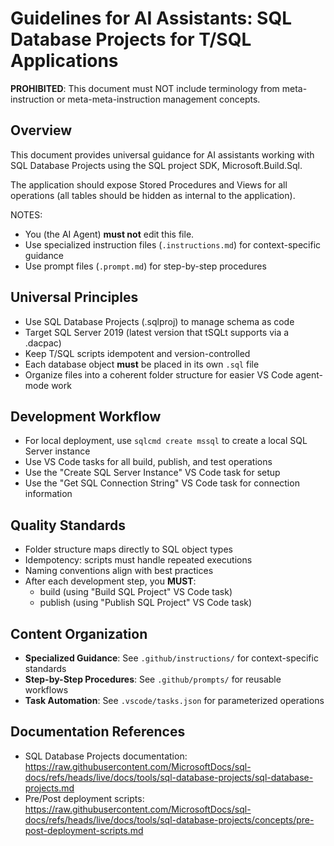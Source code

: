 
# Guidelines for AI Assistants: SQL Database Projects for T/SQL Applications

**PROHIBITED**: This document must NOT include terminology from meta-instruction or meta-meta-instruction management concepts.

## Overview

This document provides universal guidance for AI assistants working with SQL Database Projects using the SQL project SDK, Microsoft.Build.Sql.

The application should expose Stored Procedures and Views for all operations (all tables should be hidden as internal to the application).

NOTES:
- You (the AI Agent) **must not** edit this file.
- Use specialized instruction files (`.instructions.md`) for context-specific guidance
- Use prompt files (`.prompt.md`) for step-by-step procedures

## Universal Principles

- Use SQL Database Projects (.sqlproj) to manage schema as code
- Target SQL Server 2019 (latest version that tSQLt supports via a .dacpac)
- Keep T/SQL scripts idempotent and version-controlled
- Each database object **must** be placed in its own `.sql` file
- Organize files into a coherent folder structure for easier VS Code agent-mode work

## Development Workflow

- For local deployment, use `sqlcmd create mssql` to create a local SQL Server instance
- Use VS Code tasks for all build, publish, and test operations
- Use the "Create SQL Server Instance" VS Code task for setup
- Use the "Get SQL Connection String" VS Code task for connection information

## Quality Standards

- Folder structure maps directly to SQL object types
- Idempotency: scripts must handle repeated executions
- Naming conventions align with best practices
- After each development step, you **MUST**:
  - build (using "Build SQL Project" VS Code task)
  - publish (using "Publish SQL Project" VS Code task)

## Content Organization

- **Specialized Guidance**: See `.github/instructions/` for context-specific standards
- **Step-by-Step Procedures**: See `.github/prompts/` for reusable workflows
- **Task Automation**: See `.vscode/tasks.json` for parameterized operations

## Documentation References

- SQL Database Projects documentation: https://raw.githubusercontent.com/MicrosoftDocs/sql-docs/refs/heads/live/docs/tools/sql-database-projects/sql-database-projects.md
- Pre/Post deployment scripts: https://raw.githubusercontent.com/MicrosoftDocs/sql-docs/refs/heads/live/docs/tools/sql-database-projects/concepts/pre-post-deployment-scripts.md

